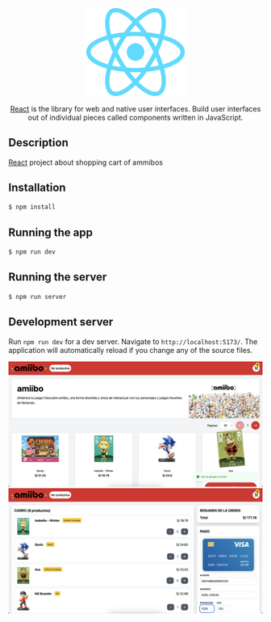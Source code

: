 <p align="center">
    <a href="https://react.dev/" target="blank"><img src="images/react.jpg" width="200" alt="React Logo" /></a>
</p>

<p align="center"><a href="https://react.dev/" target="_blank">React</a> is the library for web and native user interfaces. Build user interfaces out of individual pieces called components written in JavaScript.</p>

## Description

[React](https://react.dev/) project about shopping cart of ammibos

## Installation

```bash
$ npm install
```

## Running the app

```bash
$ npm run dev
```

## Running the server

```bash
$ npm run server
```

## Development server

Run `npm run dev` for a dev server. Navigate to `http://localhost:5173/`. The application will automatically reload if you change any of the source files.

<img src="images\demo-pdp.jpg" alt="Product Display Page">
<img src="images\demo-cart.jpg" alt="Cart">
